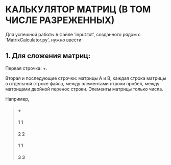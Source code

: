 # КАЛЬКУЛЯТОР МАТРИЦ (В ТОМ ЧИСЛЕ РАЗРЕЖЕННЫХ)

Для успешной работы в файле 'input.txt', созданного рядом с 'MatrixCalculator.py', нужно ввести:

## 1. Для сложения матриц: 

Первая строчка: +.

Вторая и последующие строчки: матрицы А и В, каждая строка матрицы в отдельной строке файла, между элементами строки пробел, между матрицами двойной перенос строки. Элементы матрицы только числа. 

Например,

> #### +
>
> #### 1 1
>
> #### 2 2
>
>
>
> #### 1 1
>
> #### 3 3